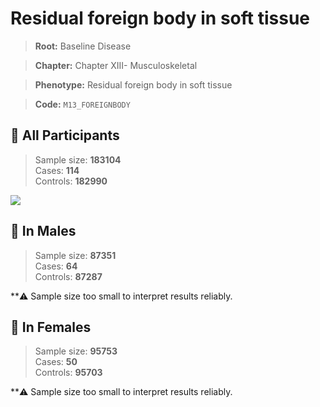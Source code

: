 # Residual foreign body in soft tissue

> **Root:** Baseline Disease  

> **Chapter:** Chapter XIII- Musculoskeletal  

> **Phenotype:** Residual foreign body in soft tissue  

> **Code:** `M13_FOREIGNBODY`

## 🧪 All Participants  
> Sample size: **183104**  
> Cases: **114**  
> Controls: **182990**
<img src="/Disease/Figures/ALL/Incidence/M13_FOREIGNBODY.png"/>
<CsvTable src="/Disease_Data/ALL/Incidence/COX_M13_FOREIGNBODY.csv" label="🔍 View full results" />

## 👨 In Males  
> Sample size: **87351**  
> Cases: **64**  
> Controls: **87287**

**⚠️ Sample size too small to interpret results reliably.


## 👩 In Females  
> Sample size: **95753**  
> Cases: **50**  
> Controls: **95703**

**⚠️ Sample size too small to interpret results reliably.

